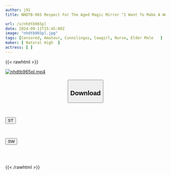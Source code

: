 ```yaml
---
author: j91
title: NHDTB-965 Respect For The Aged Magic Mirror "I Want To Make A Woman Cum With Cunnilingus... Can You Make This Old Man's Dream Come True?" When I Asked A Busty Nursing Student Who Had Her Guard Down After Having Her Pussy Sucked And Sucked, She Had Sex For The First Time In Years And Even Let Me Cum Inside Her In A Gentle Cowgirl Position For A Rejuvenating Experience

url: /v/nhdtb965pl
date: 2024-09-11T15:45:00Z
image: "nhdtb965pl.jpg"
tags: [Censored, Amateur, Cunnilingus, Cowgirl, Nurse, Elder Male	]
maker: [ Natural High  ]
actress: [ ]
---
```



{{< rawhtml >}}

<div class="video" data-videoid="D9ezLjJq77uAAK">
    <a href="javascript:;">
        <img src="/v/nhdtb965pl/nhdtb965pl.jpg" width="WIDTH" height="HEIGHT" alt="nhdtb965pl.mp4" loading="lazy">
    </a>
</div>

<script type="text/javascript" src="https://j91.asia/asset/on-demand-st.js"></script>

<br>
  <link rel="stylesheet" href="https://j91.asia/asset/bs5.css">
  
  <center>
  <button class="btn btn-primary" type="button" data-bs-toggle="collapse" data-bs-target=".multi-collapse" aria-expanded="false" aria-controls="multiCollapseExample1 multiCollapseExample2"><h2>Download</h2></button></center>
</p>
<div class="row">
  <div class="col">
    <div class="collapse multi-collapse" id="multiCollapseExample1">
      <div class="card card-body">
	      	      <br>
<div class="buttons">  
<p><a href="/v/nhdtb965pl/st.html" target="_blank"><button class="btn-hover color-3"><i class="fa fa-download"></i> ST</button></a></p></div>
    </div>
  </div>
</div>
  <div class="col">
    <div class="collapse multi-collapse" id="multiCollapseExample2">
      <div class="card card-body">
	      <br>
<div class="buttons">
<p><a href="/v/nhdtb965pl/sw.html" target="_blank"><button class="btn-hover color-2"><i class="fa fa-download"></i> SW</button></a></p></div>
<br><br>
      </div>
    </div>
  </div>
</div>

{{< /rawhtml >}}